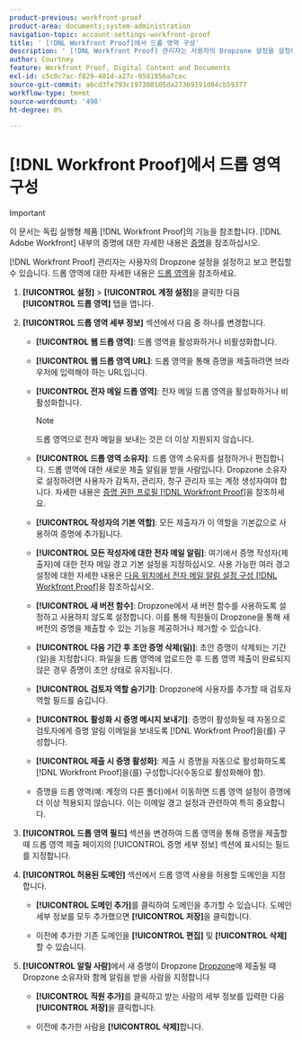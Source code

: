 ```yaml
---
product-previous: workfront-proof
product-area: documents;system-administration
navigation-topic: account-settings-workfront-proof
title: ' [!DNL Workfront Proof]에서 드롭 영역 구성'
description: ' [!DNL Workfront Proof] 관리자는 사용자의 Dropzone 설정을 설정하고 보고 편집할 수 있습니다. Dropzone에 대한 자세한 내용은 Dropzone 을 참조하십시오.'
author: Courtney
feature: Workfront Proof, Digital Content and Documents
exl-id: c5c0c7ac-f829-401d-a27c-9581856a7cec
source-git-commit: a6cd3fe793c197308105da27369191d84cb59377
workflow-type: tm+mt
source-wordcount: '498'
ht-degree: 0%

---
```


# [!DNL Workfront Proof]에서 드롭 영역 구성

>[!IMPORTANT]
>
>이 문서는 독립 실행형 제품 [!DNL Workfront Proof]의 기능을 참조합니다. [!DNL Adobe Workfront] 내부의 증명에 대한 자세한 내용은 [증명](../../../review-and-approve-work/proofing/proofing.md)을 참조하십시오.

[!DNL Workfront Proof] 관리자는 사용자의 Dropzone 설정을 설정하고 보고 편집할 수 있습니다. 드롭 영역에 대한 자세한 내용은 [드롭 영역](../../../workfront-proof/wp-work-proofsfiles/create-proofs-and-files/dropzone.md)을 참조하세요.

1. **[!UICONTROL 설정]** > **[!UICONTROL 계정 설정]**&#x200B;을 클릭한 다음 **[!UICONTROL 드롭 영역]** 탭을 엽니다.

1. **[!UICONTROL 드롭 영역 세부 정보]** 섹션에서 다음 중 하나를 변경합니다.

   * **[!UICONTROL 웹 드롭 영역]**: 드롭 영역을 활성화하거나 비활성화합니다.
   * **[!UICONTROL 웹 드롭 영역 URL]**: 드롭 영역을 통해 증명을 제출하려면 브라우저에 입력해야 하는 URL입니다.
   * **[!UICONTROL 전자 메일 드롭 영역]**: 전자 메일 드롭 영역을 활성화하거나 비활성화합니다.

     >[!NOTE]
     >
     >드롭 영역으로 전자 메일을 보내는 것은 더 이상 지원되지 않습니다.

   * **[!UICONTROL 드롭 영역 소유자]**: 드롭 영역 소유자를 설정하거나 편집합니다. 드롭 영역에 대한 새로운 제출 알림을 받을 사람입니다. Dropzone 소유자로 설정하려면 사용자가 감독자, 관리자, 청구 관리자 또는 계정 생성자여야 합니다. 자세한 내용은 [증명 권한 프로필 [!DNL Workfront Proof]](../../../workfront-proof/wp-acct-admin/account-settings/proof-perm-profiles-in-wp.md)을 참조하세요.

   * **[!UICONTROL 작성자의 기본 역할]**: 모든 제출자가 이 역할을 기본값으로 사용하여 증명에 추가됩니다.
   * **[!UICONTROL 모든 작성자에 대한 전자 메일 알림]**: 여기에서 증명 작성자(제출자)에 대한 전자 메일 경고 기본 설정을 지정하십시오. 사용 가능한 여러 경고 설정에 대한 자세한 내용은 [다음 위치에서 전자 메일 알림 설정 구성 [!DNL Workfront Proof]](../../../workfront-proof/wp-emailsntfctns/email-alerts/config-email-notification-settings-wp.md)을 참조하십시오.

   * **[!UICONTROL 새 버전 함수]**: Dropzone에서 새 버전 함수를 사용하도록 설정하고 사용하지 않도록 설정합니다. 이를 통해 직원들이 Dropzone을 통해 새 버전의 증명을 제출할 수 있는 기능을 제공하거나 제거할 수 있습니다.
   * **[!UICONTROL 다음 기간 후 초안 증명 삭제(일)]**: 초안 증명이 삭제되는 기간(일)을 지정합니다. 파일을 드롭 영역에 업로드한 후 드롭 영역 제출이 완료되지 않은 경우 증명이 초안 상태로 유지됩니다.
   * **[!UICONTROL 검토자 역할 숨기기]**: Dropzone에 사용자를 추가할 때 검토자 역할 필드를 숨깁니다.
   * **[!UICONTROL 활성화 시 증명 메시지 보내기]**: 증명이 활성화될 때 자동으로 검토자에게 증명 알림 이메일을 보내도록 [!DNL Workfront Proof]을(를) 구성합니다.
   * **[!UICONTROL 제출 시 증명 활성화]**: 제출 시 증명을 자동으로 활성화하도록 [!DNL Workfront Proof]을(를) 구성합니다(수동으로 활성화해야 함).

   * 증명을 드롭 영역(예: 계정의 다른 폴더)에서 이동하면 드롭 영역 설정이 증명에 더 이상 적용되지 않습니다. 이는 이메일 경고 설정과 관련하여 특히 중요합니다.

1. **[!UICONTROL 드롭 영역 필드]** 섹션을 변경하여 드롭 영역을 통해 증명을 제출할 때 드롭 영역 제출 페이지의 [!UICONTROL 증명 세부 정보] 섹션에 표시되는 필드를 지정합니다.
1. **[!UICONTROL 허용된 도메인]** 섹션에서 드롭 영역 사용을 허용할 도메인을 지정합니다.

   * **[!UICONTROL 도메인 추가]**&#x200B;를 클릭하여 도메인을 추가할 수 있습니다. 도메인 세부 정보를 모두 추가했으면 **[!UICONTROL 저장]**&#x200B;을 클릭합니다.

   * 이전에 추가한 기존 도메인을 **[!UICONTROL 편집]** 및 **[!UICONTROL 삭제]**&#x200B;할 수 있습니다.

1. **[!UICONTROL 알릴 사람]**&#x200B;에서 새 증명이 Dropzone [Dropzone](../../../workfront-proof/wp-work-proofsfiles/create-proofs-and-files/dropzone.md)에 제출될 때 Dropzone 소유자와 함께 알림을 받을 사람을 지정합니다

   * **[!UICONTROL 직원 추가]**&#x200B;를 클릭하고 받는 사람의 세부 정보를 입력한 다음 **[!UICONTROL 저장]**&#x200B;을 클릭합니다.

   * 이전에 추가한 사람을 **[!UICONTROL 삭제]**&#x200B;합니다.
